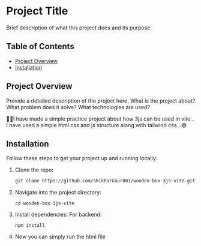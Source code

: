 # Project Title

Brief description of what this project does and its purpose.

## Table of Contents
- [Project Overview](#project-overview)
- [Installation](#installation)

## Project Overview

Provide a detailed description of the project here. What is the project about? What problem does it solve? What technologies are used?

👋🏼I have made a simple practice project about how 3js can be used in vite...
I have used a simple html css and js structure along with tailwind css...😅

## Installation

Follow these steps to get your project up and running locally:

1. Clone the repo:
   ```bash
   git clone https://github.com/ShikharGaur001/wooden-box-3js-vite.git

    ```

1.  Navigate into the project directory:

    ```
    cd wooden-box-3js-vite

    ```

2.  Install dependencies: For backend:

    ```
    npm install

    ```

3. Now you can simply run the html file 